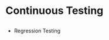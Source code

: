 # Continuous Testing

<!--
https://linkedin.com/learning/api-testing-foundations/stand-out-as-an-api-tester
https://linkedin.com/learning/software-testing-foundations-test-management/starting-out-with-test-management
https://linkedin.com/learning/programming-foundations-software-testing-qa/set-the-standard-with-quality-assurance-qa
https://linkedin.com/learning/test-automation-foundations/build-a-foundation-of-test-automation
-->

##

- Regression Testing
